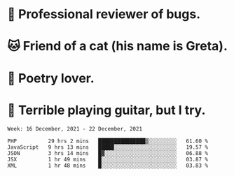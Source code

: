 # 🐛 Professional reviewer of bugs.
# 🐱 Friend of a cat (his name is Greta).
# 📜 Poetry lover.
# 🎸 Terrible playing guitar, but I try.

<!--START_SECTION:waka-->
```text
Week: 16 December, 2021 - 22 December, 2021

PHP          29 hrs 2 mins   ███████████████▒░░░░░░░░░   61.60 % 
JavaScript   9 hrs 13 mins   █████░░░░░░░░░░░░░░░░░░░░   19.57 % 
JSON         3 hrs 14 mins   █▓░░░░░░░░░░░░░░░░░░░░░░░   06.88 % 
JSX          1 hr 49 mins    █░░░░░░░░░░░░░░░░░░░░░░░░   03.87 % 
XML          1 hr 48 mins    █░░░░░░░░░░░░░░░░░░░░░░░░   03.83 % 
```
<!--END_SECTION:waka-->
